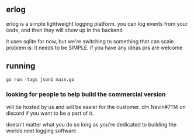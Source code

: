 ## erlog

erlog is a simple lightweight logging platform. you can log events from your code, and then they will show up in the backend

it uses sqlite for now, but we're switching to something that can scale. problem is: it needs to be SIMPLE. if you have any ideas prs are welcome

## running

`go run -tags json1 main.go`

### looking for people to help build the commercial version

will be hosted by us and will be easier for the customer. dm Nevin#7114 on discord if you want to be a part of it.

doesn't matter what you do so long as you're dedicated to building the worlds next logging software
